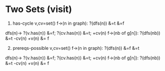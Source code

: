 # Two Sets (visit)
1. has-cycle
  v,cv=set()
    f->(n in graph): ?(dfs(n)) &=t
    &=f

  dfs(n)->
    ?(v.has(n)) &=f; ?(cv.has(n)) &=t; 
    +cv(n)
    f->(nb of g[n]): ?(dfs(nb)) &=t
    -cv(n)
    +v(n)
    &= f

2. prereqs-possible
  v,cv=set()
    f->(n in graph): ?(dfs(n)) &=f
    &=t

  dfs(n)->
    ?(v.has(n)) &=f; ?(cv.has(n)) &=t; 
    +cv(n)
    f->(nb of g[n]): ?(dfs(nb)) &=t
    -cv(n)
    +v(n)
    &= f
